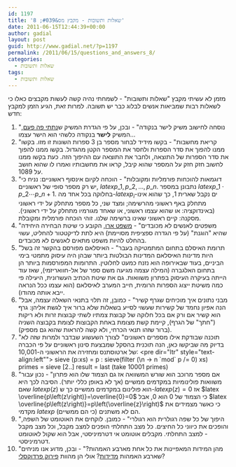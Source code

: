 ```yaml
---
id: 1197
title: 'שאלות ותשובות - מקבץ מס&#039; 8'
date: 2011-06-15T12:44:39+00:00
author: gadial
layout: post
guid: http://www.gadial.net/?p=1197
permalink: /2011/06/15/questions_and_answers_8/
categories:
  - שאלות ותשובות
tags:
  - שאלות ותשובות
---
```

מזמן לא עשיתי מקבץ "שאלות ותשובות" - לשמחתי נהיה קשה לעשות מקבצים כאלו כי לשאלות רבות שמביאות אנשים לבלוג כבר יש תשובה. למרות זאת, הגיע הזמן למקבץ חדש:

  1. "נוסחה לחישוב משיק לישר בנקודה" - ובכן, על פי הגדרת המשיק ש[נתתי פה פעם](http://www.gadial.net/?p=856), המשיק **לישר** בנקודה כלשהי הוא הישר עצמו&#8230;
  2. "קריאת מחשבות" - בקשו מידיד לבחור מספר בן 3 ספרות השונות זו מזו. בקשו ממנו להפוך את סדר הספרות ולחסר את המספר הקטן מהגדול. בקשו ממנו להפוך את סדר הספרות של התוצאה, ולחבר את התוצאה עם ההיפוך הזה. כעת בקשו ממנו לחשוב חזק חזק על המספר שהוא קיבל, קראו את מחשבותיו ואמרו לו שהוא חושב על 1089.
  3. "דוגמאות להוכחות פורמליות ומקובלות" - הוכחה לקיום אינסוף ראשוניים: נניח כי יש רק מספר סופי של ראשוניים, $latex p\_{1},p\_{2},\dots,p\_{n}$. נתבונן במספר $latex p\_{1}\cdot p\_{2}\cdots p\_{n}+1$. בחלוקה בכל אחד מה-$latex p_{i}$-ים נקבל שארית 1, כך שהוא אינו מתחלק באף ראשוני מהרשימה; ומצד שני, כל מספר מתחלק על ידי ראשוני (באינדוקציה: או שהוא עצמו ראשוני, או שאחד מגורמיו מתחלק על ידי ראשוני). מסקנה: קיים ראשוני שאינו ברשימה שלנו. זוהי הוכחה פורמלית ומקובלת.
  4. "משפטים לאנשים לא מכובדים" - [משפט ארו](http://www.gadial.net/?p=173), הקובע כי שיטת הבחירה היחידה שהיא "הוגנת" (על פי הגדרה ספציפית מסויימת) היא לתת לדיקטטור להחליט, עשוי בהחלט להיות משפט מתאים לאנשים לא מכובדים.
  5. "תרומת האיסלם בתחום המתמטיקה בעבר" - האיסלאם מפורסם בהקשר זה בשל היות מדינות האיסלאם המדינות הבולטות ביותר שבהן היה עיסוק מתמטי בימי הביניים, בעוד שבאירופה הוא נזנח כמעט לחלוטין. התרומות המפורסמות ביותר הן בתחום האלגברה (המילה עצמה מגיעה משם ספר של אל-חוואריזמי), שאז עוד הייתה בעיקרה העיסוק בפתרון משוואות. גם את שיטת הכתיב העשרונית, היעילה פי כמה משיטת ייצוג הספרות הרומית, חייב המערב לאיסלאם (הוא עצמו ככל הנראה ייבא אותה מהודו).
  6. "מבני נתונים איך מוכיחים שגרף קשיר" - כמובן, זה תלוי בתנאי השאלה עצמה, אבל הנה אפיון נחמד של קשירות שעשוי לסייע בשאלות שלא ברור איך לגשת אליהן: גרף הוא קשיר אם ורק אם בכל חלוקה של קבוצת צמתיו לשתי קבוצות זרות ולא ריקות ("חתך" של הגרף), קיימת קשת מצומת באחת הקבוצות לצומת בקבוצה השניה (ברור שזהו תנאי הכרחי, ולא קשה להראות שהוא גם מספיק).
  7. "תוכנה שבודקת אילו מספרים ראשונים" לצורך השעשוע שבדבר ולמרות שזה לא בדיוק מה שביקשו כאן, הנה תוכנית בהסקל שמבצעת סינון ראשוניים על פי הכברה של ארטוסתנס ומחזירה את הראשוני ה-10,001: <pre dir="ltr" style="text-align:left""> sieve (p:xs) = p : sieve(filter (\n -> n \`mod\` p /= 0) xs) primes = sieve [2..] result = last (take 10001 primes) </pre> 
  8. "אם מספר מרוכב הוא שורש המשוואה אז גם הצמוד שלו הוא פתרון" - נכון עבור משוואות פולינומיות במקדמים ממשיים (אך לא באופן כללי יותר). הסיבה לכך היא שאם $latex p\left(z\right)$ הוא פולינום במקדמים ממשיים כך ש-$latex p\left(z\right)=0$ אז $latex \overline{p\left(z\right)}=\overline{0}=0$ כי הצמוד של 0 הוא 0, אבל $latex \overline{p\left(z\right)}=p\left(\overline{z}\right)$ כי כאשר מצמידים את מקדמי $latex p$ הם לא משתנים (כי הם ממשיים).
  9. "היפוך של כל שפה רגולרית הוא רגולרי" - כמובן. לוקחים את האוטומט של השפה, והופכים את כיווני כל החיצים. כל מצב התחלתי הופכים למצב מקבל, וכל מצב מקבל - למצב התחלתי. מקבלים אוטומט אי דטרמיניסטי, אבל הוא שקול לאוטומט דטרמיניסטי.
 10. "מהן המידות המאפיינות את כל אחת מארבע האמהות?" - ובכן, מדוע אנו מניחים שארבע האמהות [מדידות](http://www.gadial.net/?p=386)? אולי הן מהוות [פירוק פרדוקסלי](http://www.gadial.net/?p=1008)?